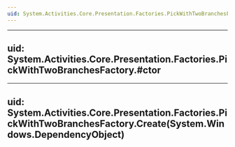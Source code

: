 ```yaml
---
uid: System.Activities.Core.Presentation.Factories.PickWithTwoBranchesFactory
---
```


---
uid: System.Activities.Core.Presentation.Factories.PickWithTwoBranchesFactory.#ctor
---

---
uid: System.Activities.Core.Presentation.Factories.PickWithTwoBranchesFactory.Create(System.Windows.DependencyObject)
---

